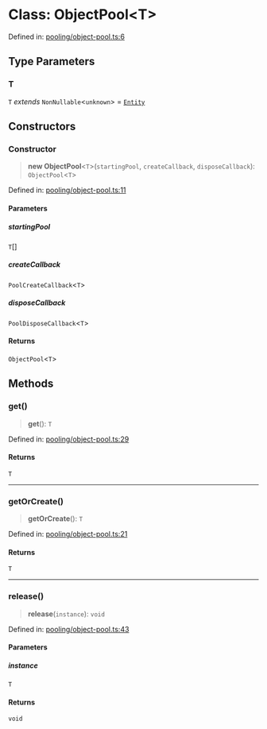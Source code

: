 # Class: ObjectPool\<T\>

Defined in: [pooling/object-pool.ts:6](https://github.com/Forge-Game-Engine/Forge/blob/7a38cd584d26e8fac97f61bf2359fb32ea34a7fc/src/pooling/object-pool.ts#L6)

## Type Parameters

### T

`T` *extends* `NonNullable`\<`unknown`\> = [`Entity`](Entity.md)

## Constructors

### Constructor

> **new ObjectPool**\<`T`\>(`startingPool`, `createCallback`, `disposeCallback`): `ObjectPool`\<`T`\>

Defined in: [pooling/object-pool.ts:11](https://github.com/Forge-Game-Engine/Forge/blob/7a38cd584d26e8fac97f61bf2359fb32ea34a7fc/src/pooling/object-pool.ts#L11)

#### Parameters

##### startingPool

`T`[]

##### createCallback

`PoolCreateCallback`\<`T`\>

##### disposeCallback

`PoolDisposeCallback`\<`T`\>

#### Returns

`ObjectPool`\<`T`\>

## Methods

### get()

> **get**(): `T`

Defined in: [pooling/object-pool.ts:29](https://github.com/Forge-Game-Engine/Forge/blob/7a38cd584d26e8fac97f61bf2359fb32ea34a7fc/src/pooling/object-pool.ts#L29)

#### Returns

`T`

***

### getOrCreate()

> **getOrCreate**(): `T`

Defined in: [pooling/object-pool.ts:21](https://github.com/Forge-Game-Engine/Forge/blob/7a38cd584d26e8fac97f61bf2359fb32ea34a7fc/src/pooling/object-pool.ts#L21)

#### Returns

`T`

***

### release()

> **release**(`instance`): `void`

Defined in: [pooling/object-pool.ts:43](https://github.com/Forge-Game-Engine/Forge/blob/7a38cd584d26e8fac97f61bf2359fb32ea34a7fc/src/pooling/object-pool.ts#L43)

#### Parameters

##### instance

`T`

#### Returns

`void`

